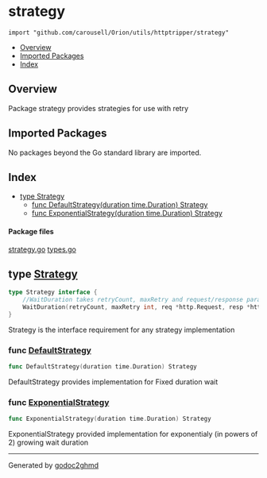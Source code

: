 # strategy
`import "github.com/carousell/Orion/utils/httptripper/strategy"`

* [Overview](#pkg-overview)
* [Imported Packages](#pkg-imports)
* [Index](#pkg-index)

## <a name="pkg-overview">Overview</a>
Package strategy provides strategies for use with retry

## <a name="pkg-imports">Imported Packages</a>

No packages beyond the Go standard library are imported.

## <a name="pkg-index">Index</a>
* [type Strategy](#Strategy)
  * [func DefaultStrategy(duration time.Duration) Strategy](#DefaultStrategy)
  * [func ExponentialStrategy(duration time.Duration) Strategy](#ExponentialStrategy)

#### <a name="pkg-files">Package files</a>
[strategy.go](./strategy.go) [types.go](./types.go) 

## <a name="Strategy">type</a> [Strategy](./types.go#L9-L12)
``` go
type Strategy interface {
    //WaitDuration takes retryCount, maxRetry and request/response paramaetrs as input and gives out a duration as response
    WaitDuration(retryCount, maxRetry int, req *http.Request, resp *http.Response, err error) time.Duration
}
```
Strategy is the interface requirement for any strategy implementation

### <a name="DefaultStrategy">func</a> [DefaultStrategy](./strategy.go#L29)
``` go
func DefaultStrategy(duration time.Duration) Strategy
```
DefaultStrategy provides implementation for Fixed duration wait

### <a name="ExponentialStrategy">func</a> [ExponentialStrategy](./strategy.go#L37)
``` go
func ExponentialStrategy(duration time.Duration) Strategy
```
ExponentialStrategy provided implementation for exponentialy (in powers of 2) growing wait duration

- - -
Generated by [godoc2ghmd](https://github.com/GandalfUK/godoc2ghmd)